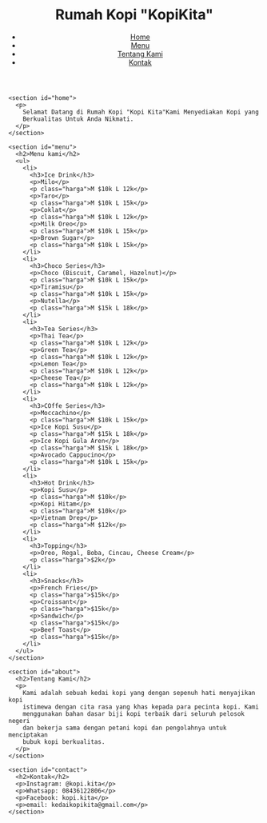 <!DOCTYPE html>
<html lang="en">
  <head>
    <meta charset="UTF-8" />
    <meta name="viewport" content="width=device-width, initial-scale=1.0" />
    <title>Rumah Kopi "KopiKita"</title>
    <link rel="stylesheet" href="styles.css" />
  </head>

  <body>
    <header>
      <h1>Rumah Kopi "KopiKita"</h1>
      <nav>
        <ul>
          <li><a href="home">Home</a></li>
          <li><a href="menu">Menu</a></li>
          <li><a href="about">Tentang Kami</a></li>
          <li><a href="contact">Kontak</a></li>
        </ul>
      </nav>
    </header>

    <section id="home">
      <p>
        Selamat Datang di Rumah Kopi "Kopi Kita"Kami Menyediakan Kopi yang
        Berkualitas Untuk Anda Nikmati.
      </p>
    </section>

    <section id="menu">
      <h2>Menu kami</h2>
      <ul>
        <li>
          <h3>Ice Drink</h3>
          <p>Milo</p>
          <p class="harga">M $10k L 12k</p>
          <p>Taro</p>
          <p class="harga">M $10k L 15k</p>
          <p>Coklat</p>
          <p class="harga">M $10k L 12k</p>
          <p>Milk Oreo</p>
          <p class="harga">M $10k L 15k</p>
          <p>Brown Sugar</p>
          <p class="harga">M $10k L 15k</p>
        </li>
        <li>
          <h3>Choco Series</h3>
          <p>Choco (Biscuit, Caramel, Hazelnut)</p>
          <p class="harga">M $10k L 15k</p>
          <p>Tiramisu</p>
          <p class="harga">M $10k L 15k</p>
          <p>Nutella</p>
          <p class="harga">M $15k L 18k</p>
        </li>
        <li>
          <h3>Tea Series</h3>
          <p>Thai Tea</p>
          <p class="harga">M $10k L 12k</p>
          <p>Green Tea</p>
          <p class="harga">M $10k L 12k</p>
          <p>Lemon Tea</p>
          <p class="harga">M $10k L 12k</p>
          <p>Cheese Tea</p>
          <p class="harga">M $10k L 12k</p>
        </li>
        <li>
          <h3>COffe Series</h3>
          <p>Moccachino</p>
          <p class="harga">M $10k L 15k</p>
          <p>Ice Kopi Susu</p>
          <p class="harga">M $15k L 18k</p>
          <p>Ice Kopi Gula Aren</p>
          <p class="harga">M $15k L 18k</p>
          <p>Avocado Cappucino</p>
          <p class="harga">M $10k L 15k</p>
        </li>
        <li>
          <h3>Hot Drink</h3>
          <p>Kopi Susu</p>
          <p class="harga">M $10k</p>
          <p>Kopi Hitam</p>
          <p class="harga">M $10k</p>
          <p>Vietnam Drep</p>
          <p class="harga">M $12k</p>
        </li>
        <li>
          <h3>Topping</h3>
          <p>Oreo, Regal, Boba, Cincau, Cheese Cream</p>
          <p class="harga">$2k</p>
        </li>
        <li>
          <h3>Snacks</h3>
          <p>French Fries</p>
          <p class="harga">$15k</p>
          <p>Croissant</p>
          <p class="harga">$15k</p>
          <p>Sandwich</p>
          <p class="harga">$15k</p>
          <p>Beef Toast</p>
          <p class="harga">$15k</p>
        </li>
      </ul>
    </section>

    <section id="about">
      <h2>Tentang Kami</h2>
      <p>
        Kami adalah sebuah kedai kopi yang dengan sepenuh hati menyajikan kopi
        istimewa dengan cita rasa yang khas kepada para pecinta kopi. Kami
        menggunakan bahan dasar biji kopi terbaik dari seluruh pelosok negeri
        dan bekerja sama dengan petani kopi dan pengolahnya untuk menciptakan
        bubuk kopi berkualitas.
      </p>
    </section>

    <section id="contact">
      <h2>Kontak</h2>
      <p>Instagram: @kopi.kita</p>
      <p>Whatsapp: 08436122806</p>
      <p>Facebook: kopi.kita</p>
      <p>email: kedaikopikita@gmail.com</p>
    </section>
  </body>
</html>
